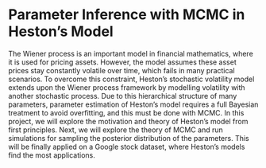 # Parameter Inference with MCMC in Heston’s Model


The Wiener process is an important model in financial mathematics, where it is used for pricing assets. However, the model assumes these asset prices stay constantly volatile over time, which fails in many practical scenarios. To overcome this constraint, Heston’s stochastic volatility model extends upon the Wiener process framework by modelling volatility with another stochastic process. Due to this hierarchical structure of many parameters, parameter estimation of Heston’s model requires a full Bayesian treatment to avoid overfitting, and this must be done with MCMC. In this project, we will explore the motivation and theory of Heston’s model from first principles. Next, we will explore the theory of MCMC and run simulations for sampling the posterior distribution of the parameters. This will be finally applied on a Google stock dataset, where Heston’s models find the most applications.
